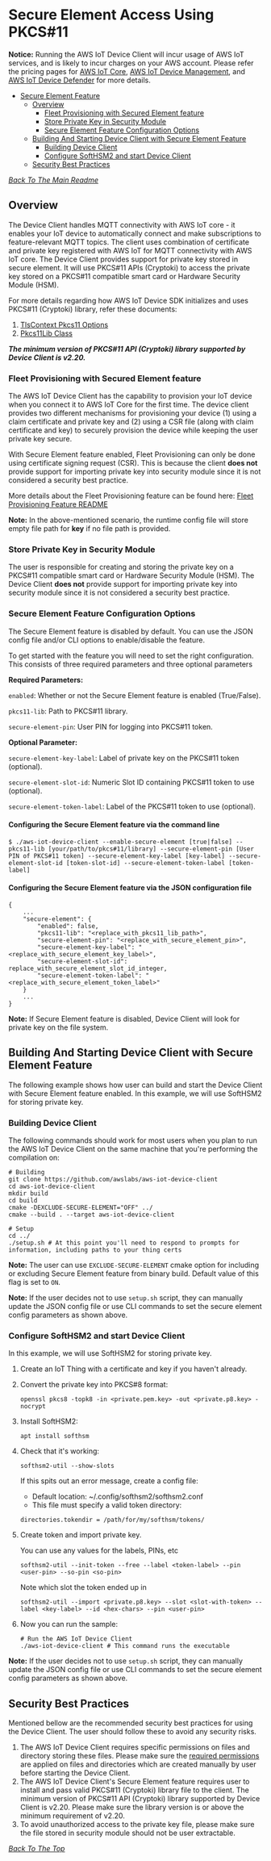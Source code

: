 # Secure Element Access Using PKCS#11
**Notice:** Running the AWS IoT Device Client will incur usage of AWS IoT services, and is likely to incur charges on your AWS account. Please refer the pricing pages for [AWS IoT Core](https://aws.amazon.com/iot-core/pricing/), [AWS IoT Device Management](https://aws.amazon.com/iot-device-management/pricing/), and [AWS IoT Device Defender](https://aws.amazon.com/iot-device-defender/pricing/) for more details.

* [Secure Element Feature](#secure-element-access-using-pkcs11)
    + [Overview](#overview)
      - [Fleet Provisioning with Secured Element feature](#fleet-provisioning-with-secured-element-feature)
      - [Store Private Key in Security Module ](#store-private-key-in-security-module)
      - [Secure Element Feature Configuration Options ](#secure-element-feature-configuration-options)
    + [Building And Starting Device Client with Secure Element Feature](#building-and-starting-device-client-with-secure-element-feature)
      - [Building Device Client](#building-device-client)
      - [Configure SoftHSM2 and start Device Client](#configure-softhsm2-and-start-device-client)
    + [Security Best Practices](#security-best-practices) 
        
[*Back To The Main Readme*](../../README.md)

## Overview

The Device Client handles MQTT connectivity with AWS IoT core - it enables your IoT device to automatically connect and make subscriptions to feature-relevant MQTT topics. The client uses combination of certificate and private key registered with AWS IoT for MQTT connectivity with AWS IoT core. The Device Client provides support for private key stored in secure element. It will use PKCS#11 APIs (Cryptoki) to access the private key stored on a PKCS#11 compatible smart card or Hardware Security Module (HSM).

For more details regarding how AWS IoT Device SDK initializes and uses PKCS#11 (Cryptoki) library, refer these documents: 
1. [TlsContext Pkcs11 Options](https://aws.github.io/aws-iot-device-sdk-cpp-v2/class_aws_1_1_crt_1_1_io_1_1_tls_context_pkcs11_options.html) 
2. [Pkcs11Lib Class ](https://aws.github.io/aws-iot-device-sdk-cpp-v2/class_aws_1_1_crt_1_1_io_1_1_pkcs11_lib.html)  

***The minimum version of PKCS#11 API (Cryptoki) library supported by Device Client is v2.20.*** 

### Fleet Provisioning with Secured Element feature

The AWS IoT Device Client has the capability to provision your IoT device when you connect it to AWS IoT Core for the first time. The device client provides two different mechanisms for provisioning your device (1) using a claim certificate and private key and (2) using a CSR file (along with claim certificate and key) to securely provision the device while keeping the user private key secure. 

With Secure Element feature enabled, Fleet Provisioning can only be done using certificate signing request (CSR). This is because the client **does not** provide support for importing private key into security module since it is not considered a security best practice.

More details about the Fleet Provisioning feature can be found here: [Fleet Provisioning Feature README](../fleetprovisioning/README.md)

**Note:** In the above-mentioned scenario, the runtime config file will store empty file path for **key** if no file path is provided.

### Store Private Key in Security Module

The user is responsible for creating and storing the private key on a PKCS#11 compatible smart card or Hardware Security Module (HSM). The Device Client **does not** provide support for importing private key into security module since it is not considered a security best practice.

### Secure Element Feature Configuration Options

The Secure Element feature is disabled by default. You can use the JSON config file and/or CLI options to enable/disable the feature. 

To get started with the feature you will need to set the right configuration. This consists of three required parameters and three optional parameters

**Required Parameters:**

`enabled`: Whether or not the Secure Element feature is enabled (True/False).

`pkcs11-lib`: Path to PKCS#11 library.

`secure-element-pin`: User PIN for logging into PKCS#11 token.

**Optional Parameter:**

`secure-element-key-label`: Label of private key on the PKCS#11 token (optional).

`secure-element-slot-id`: Numeric Slot ID containing PKCS#11 token to use (optional).

`secure-element-token-label`: Label of the PKCS#11 token to use (optional).

#### Configuring the Secure Element feature via the command line
```
$ ./aws-iot-device-client --enable-secure-element [true|false] --pkcs11-lib [your/path/to/pkcs#11/library] --secure-element-pin [User PIN of PKCS#11 token] --secure-element-key-label [key-label] --secure-element-slot-id [token-slot-id] --secure-element-token-label [token-label]
```
#### Configuring the Secure Element feature via the JSON configuration file
```
{
    ...
    "secure-element": {
		"enabled": false,
		"pkcs11-lib": "<replace_with_pkcs11_lib_path>",
		"secure-element-pin": "<replace_with_secure_element_pin>",
		"secure-element-key-label": "<replace_with_secure_element_key_label>",
		"secure-element-slot-id": replace_with_secure_element_slot_id_integer,
		"secure-element-token-label": "<replace_with_secure_element_token_label>"
	}
    ...
}
```

**Note:** If Secure Element feature is disabled, Device Client will look for private key on the file system.


## Building And Starting Device Client with Secure Element Feature

The following example shows how user can build and start the Device Client with Secure Element feature enabled. In this example, we will use SoftHSM2 for storing private key. 

### Building Device Client

The following commands should work for most users when you plan to run the AWS IoT Device Client on the same machine that you're performing the compilation on:

```
# Building
git clone https://github.com/awslabs/aws-iot-device-client
cd aws-iot-device-client
mkdir build
cd build
cmake -DEXCLUDE-SECURE-ELEMENT="OFF" ../
cmake --build . --target aws-iot-device-client

# Setup
cd ../
./setup.sh # At this point you'll need to respond to prompts for information, including paths to your thing certs

```

**Note:** The user can use `EXCLUDE-SECURE-ELEMENT` cmake option for including or excluding Secure Element feature from binary build. Default value of this flag is set to `ON`.

**Note:** If the user decides not to use `setup.sh` script, they can manually update the JSON config file or use CLI commands to set the secure element config parameters as shown above.

### Configure SoftHSM2 and start Device Client 

In this example, we will use SoftHSM2 for storing private key. 

1. Create an IoT Thing with a certificate and key if you haven't already.
2. Convert the private key into PKCS#8 format:

   ```openssl pkcs8 -topk8 -in <private.pem.key> -out <private.p8.key> -nocrypt```
3. Install SoftHSM2:

    ```apt install softhsm```
4. Check that it's working:

   ```softhsm2-util --show-slots```

   If this spits out an error message, create a config file:

   * Default location: ~/.config/softhsm2/softhsm2.conf
   * This file must specify a valid token directory:

   ```directories.tokendir = /path/for/my/softhsm/tokens/```

5. Create token and import private key.

    You can use any values for the labels, PINs, etc

    ```softhsm2-util --init-token --free --label <token-label> --pin <user-pin> --so-pin <so-pin>```

    Note which slot the token ended up in

    ```softhsm2-util --import <private.p8.key> --slot <slot-with-token> --label <key-label> --id <hex-chars> --pin <user-pin>```
6. Now you can run the sample:
    
    ```
    # Run the AWS IoT Device Client
    ./aws-iot-device-client # This command runs the executable
   ```

**Note:** If the user decides not to use `setup.sh` script, they can manually update the JSON config file or use CLI commands to set the secure element config parameters as shown above.

## Security Best Practices

Mentioned bellow are the recommended security best practices for using the Device Client. The user should follow these to avoid any security risks.

1. The AWS IoT Device Client requires specific permissions on files and directory storing these files. Please make sure the [required permissions](../../docs/PERMISSIONS.md) are applied on files and directories which are created manually by user before starting the Device Client.
2. The AWS IoT Device Client's Secure Element feature requires user to install and pass valid PKCS#11 (Cryptoki) library file to the client. The minimum version of PKCS#11 API (Cryptoki) library supported by Device Client is v2.20. Please make sure the library version is or above the minimum requirement of v2.20. 
3. To avoid unauthorized access to the private key file, please make sure the file stored in security module should not be user extractable.

[*Back To The Top*](#secure-element-access-using-pkcs11)